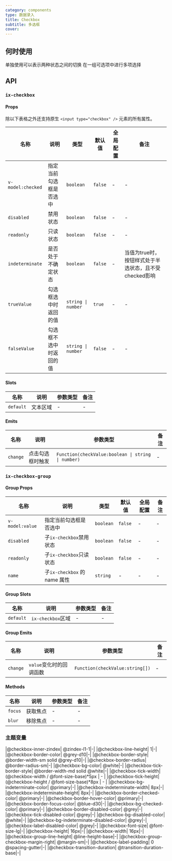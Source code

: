 ```yaml
---
category: components
type: 数据录入
title: Checkbox
subtitle: 多选框
cover:
---
```


## 何时使用

单独使用可以表示两种状态之间的切换
在一组可选项中进行多项选择

## API

### `ix-checkbox`

#### Props

除以下表格之外还支持原生 `<input type="checkbox" />` 元素的所有属性。

| 名称 | 说明 |  类型  | 默认值 | 全局配置 | 备注 |
| --- | --- | --- | --- | --- | --- |
| `v-model:checked` | 指定当前勾选框是否选中 |  `boolean`  | `false` | - | - |
| `disabled` | 禁用状态 |`boolean`| `false` | - | - |
| `readonly` | 只读状态 |`boolean`| `false` | - | - |
| `indeterminate` | 是否处于不确定状态 | `boolean` | `false`| - | 当值为true时，按钮样式处于半选状态，且不受checked影响 |
| `trueValue` | 勾选框选中时返回的值 |  `string \| number`  | `true`| - | - |
| `falseValue` | 勾选框不选中时返回的值 | `string \| number` | `false`| - | - |

#### Slots

|名称 | 说明 | 参数类型 | 备注 |
| --- | --- | --- | --- |
|`default` | 文本区域 | - | - |

#### Emits

| 名称 | 说明 | 参数类型 | 备注 |
| --- | --- | --- | --- |
| `change` | 点击勾选框时触发 | `Function(checkValue:boolean \| string \| number)` | - |

### `ix-checkbox-group`

#### Group Props

| 名称 | 说明 | 类型  | 默认值 | 全局配置 | 备注 |
| --- | --- | --- | --- | --- | --- |
| `v-model:value` | 指定当前勾选框是否选中 |  `boolean`  | `false` | - | - |
| `disabled` | 子`ix-checkbox`禁用状态 | `boolean` | `false` | - |- |
| `readonly` | 子`ix-checkbox`只读状态 | `boolean` | `false` | - |- |
| `name` | 子`ix-checkbox` 的 name 属性 | `string` | - | - |- |

#### Group Slots

|名称 | 说明 | 参数类型 | 备注 |
| --- | --- | --- | --- |
|`default` | `ix-checkbox`区域 | - | - |

#### Group Emits

| 名称 | 说明 | 参数类型 | 备注 |
| --- | --- | --- | --- |
| `change` | `value`变化时的回调函数 | `Function(checkValue:string[])` | - |

#### Methods

| 名称 | 说明 | 参数类型 | 备注 |
| --- | --- | --- | --- |
| `focus` | 获取焦点 | - | - |
| `blur` | 移除焦点 | - | - |

### 主题变量

|@checkbox-inner-zindex| @zindex-l1-1|-|
|@checkbox-line-height| 1|-|
|@checkbox-border-color| @grey-d10|-|
|@checkbox-border-style| @border-width-sm solid @grey-d10|-|
|@checkbox-border-radius| @border-radius-sm|-|
|@checkbox-bg-color| @white|-|
|@checkbox-tick-border-style| @border-width-md solid @white|-|
|@checkbox-tick-width| (@checkbox-width / @font-size-base)*5px | - |
|@checkbox-tick-height| (@checkbox-height / @font-size-base)*8px | - |
|@checkbox-bg-indeterminate-color| @primary|-|
|@checkbox-indeterminate-width| 8px|-|
|@checkbox-indeterminate-height| 8px|-|
|@checkbox-border-checked-color| @primary|-|
|@checkbox-border-hover-color| @primary|-|
|@checkbox-border-focus-color| @blue-d30|-|
|@checkbox-bg-checked-color| @primary|-|
|@checkbox-border-disabled-color| @grey|-|
|@checkbox-tick-disabled-color| @grey|-|
|@checkbox-bg-disabled-color| @white|-|
|@checkbox-bg-indeterminate-disabled-color| @grey|-|
|@checkbox-label-disabled-color| @grey|-|
|@checkbox-font-size| @font-size-lg|-|
|@checkbox-height| 16px|-|
|@checkbox-width| 16px|-|
|@checkbox-group-line-height| @line-height-base|-|
|@checkbox-group-checkbox-margin-right| @margin-sm|-|
|@checkbox-label-padding| 0 @spacing-gutter|-|
|@checkbox-transition-duration| @transition-duration-base|-|

